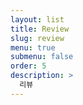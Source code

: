 ```yaml
---
layout: list
title: Review
slug: review
menu: true
submenu: false
order: 5
description: >
  리뷰
---
```

